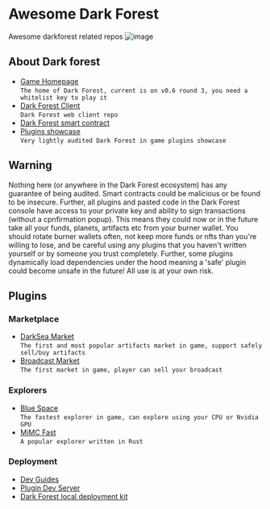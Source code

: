 # Awesome Dark Forest
Awesome darkforest related repos
![image](https://user-images.githubusercontent.com/3327253/130306729-70459815-9224-4ab3-8900-d73b7b2fac49.png)

## About Dark forest
* [Game Homepage](https://zkga.me/)  
  `The home of Dark Forest, current is on v0.6 round 3, you need a whitelist key to play it`
* [Dark Forest Client](https://github.com/darkforest-eth/client)  
  `Dark Forest web client repo`
* [Dark Forest smart contract](https://github.com/darkforest-eth/eth)  
* [Plugins showcase](https://github.com/darkforest-eth/plugins)  
  `Very lightly audited Dark Forest in game plugins showcase`

## Warning
Nothing here (or anywhere in the Dark Forest ecosystem) has any guarantee of being audited. Smart contracts could be malicious or be found to be insecure. Further, all plugins and pasted code in the Dark Forest console have access to your private key and ability to sign transactions (without a cpnfirmation popup). This means they could now or in the future take all your funds, planets, artifacts etc from your burner wallet. You should rotate burner wallets often, not keep more funds or nfts than you're willing to lose, and be careful using any plugins that you haven't written yourself or by someone you trust completely. Further, some plugins dynamically load dependencies under the hood meaning a 'safe' plugin could become unsafe in the future! All use is at your own risk.

## Plugins
### Marketplace
* [DarkSea Market](https://github.com/snowtigersoft/darksea-market)  
  `The first and most popular artifacts market in game, support safely sell/buy artifacts`
* [Broadcast Market](https://github.com/projectsophon/df-play-to-earn)  
  `The first market in game, player can sell your broadcast`

### Explorers
* [Blue Space](https://github.com/long-rock/blue-space)  
  `The fastest explorer in game, can explore using your CPU or Nvidia GPU`
* [MiMC Fast](https://github.com/projectsophon/darkforest-rs/tree/main/mimc-fast)  
  `A popular explorer written in Rust`

### Deployment
* [Dev Guides](https://github.com/darkforest-eth/developer-guides)  
* [Plugin Dev Server](https://github.com/projectsophon/df-plugin-dev-server)
* [Dark Forest local deployment kit](https://github.com/projectsophon/darkforest-local)
